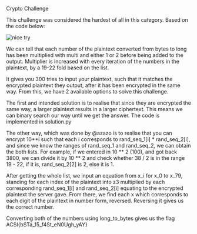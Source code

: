Crypto Challenge

This challenge was considered the hardest of all in this category. Based on the code below:

![nice try](https://github.com/appventuremoment/ctf_tools/blob/main/Past%20CTF%20Challenges/Hack%40AC%202024/We%20Only%20Go%20Higher/Solution/image.png)

We can tell that each number of the plaintext converted from bytes to long has been multiplied with multi and either 1 or 2 before being added to the output. Multiplier is increased with every iteration of the numbers in the plaintext, by a 19-22 fold based on the list.

It gives you 300 tries to input your plaintext, such that it matches the encrypted plaintext they output, after it has been encrypted in the same way. From this, we have 2 available options to solve this challenge. 

The first and intended solution is to realise that since they are encrypted the same way, a larger plaintext results in a larger ciphertext. This means we can binary search our way until we get the answer. The code is implemented in solution.py

The other way, which was done by @azazo is to realise that you can encrypt 10**i such that each i corresponds to rand_seq_1[i] * rand_seq_2[i], and since we know the ranges of rand_seq_1 and rand_seq_2, we can obtain the both lists. For example, if we entered in 10 ** 2 (100), and got back 3800, we can divide it by 10 ** 2 and check whether 38 / 2 is in the range 19 - 22, if it is, rand_seq_2[2] is 2, else it is 1.

After getting the whole list, we input an equation from x_i for x_0 to x_79, standing for each index of the plaintext into z3 multiplied by each corresponding rand_seq_1[i] and rand_seq_2[i] equating to the encrypted plaintext the server gave. From there, we find each x which corresponds to each digit of the plaintext in number form, reversed. Reversing it gives us the correct number.


Converting both of the numbers using long_to_bytes gives us the flag ACSI{bSTa_15_f4St_eN0Ugh_yAY}
